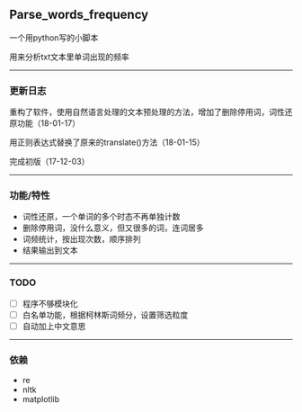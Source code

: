 ## Parse_words_frequency

一个用python写的小脚本

用来分析txt文本里单词出现的频率

---

### 更新日志

重构了软件，使用自然语言处理的文本预处理的方法，增加了删除停用词，词性还原功能（18-01-17）

用正则表达式替换了原来的translate()方法（18-01-15）

完成初版（17-12-03）

---

### 功能/特性

- 词性还原，一个单词的多个时态不再单独计数
- 删除停用词，没什么意义，但又很多的词，连词居多
- 词频统计，按出现次数，顺序排列
- 结果输出到文本

---

### TODO

- [ ] 程序不够模块化
- [ ] 白名单功能，根据柯林斯词频分，设置筛选粒度
- [ ] 自动加上中文意思

---

### 依赖

- re
- nltk
- matplotlib



